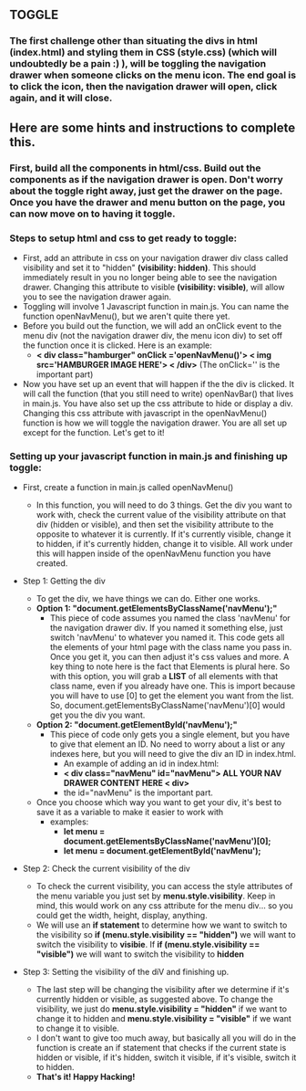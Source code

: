 ## TOGGLE

### The first challenge other than situating the divs in html (index.html) and styling them in CSS (style.css) (which will undoubtedly be a pain :) ), will be toggling the navigation drawer when someone clicks on the menu icon. The end goal is to click the icon, then the navigation drawer will open, click again, and it will close.

## Here are some hints and instructions to complete this.
### First, build all the components in html/css. Build out the components as if the navigation drawer is open. Don't worry about the toggle right away, just get the drawer on the page. Once you have the drawer and menu button on the page, you can now move on to having it toggle.


### Steps to setup html and css to get ready to toggle:
- First, add an attribute in css on your navigation drawer div class called visibility and set it to "hidden" **(visibility: hidden)**. This should immediately result in you no longer being able to see the navigation drawer. Changing this attribute to visible **(visibility: visible)**, will allow you to see the navigation drawer again. 
- Toggling will involve 1 Javascript function in main.js. You can name the function openNavMenu(), but we aren't quite there yet.
- Before you build out the function, we will add an onClick event to the menu div (not the navigation drawer div, the menu icon div) to set off the function once it is clicked. Here is an example:
   - **< div class="hamburger" onClick ='openNavMenu()'> < img src='HAMBURGER IMAGE HERE'> < /div>** (The onClick='' is the important part)
- Now you have set up an event that will happen if the the div is clicked. It will call the function (that you still need to write) openNavBar() that lives in main.js. You have also set up the css attribute to hide or display a div. Changing this css attribute with javascript in the openNavMenu() function is how we will toggle the navigation drawer. You are all set up except for the function. Let's get to it!


### Setting up your javascript function in main.js and finishing up toggle:
- First, create a function in main.js called openNavMenu()
   - In this function, you will need to do 3 things. Get the div you want to work with, check the current value of the visibility attribute on that div (hidden or visible), and then set the visibility attribute to the opposite to whatever it is currently. If it's currently visible, change it to hidden, if it's currently hidden, change it to visible. All work under this will happen inside of the openNavMenu function you have created.
- Step 1: Getting the div
   - To get the div, we have things we can do. Either one works.
   - **Option 1: "document.getElementsByClassName('navMenu');"**
      -  This piece of code assumes you named the class 'navMenu' for the navigation drawer div. If you named it something else, just switch 'navMenu' to whatever you named it. This code gets all the elements of your html page with the class name you pass in. Once you get it, you can then adjust it's css values and more. A key thing to note here is the fact that Elements is plural here. So with this option, you will grab a **LIST** of all elements with that class name, even if you already have one. This is import because you will have to use [0] to get the element you want from the list. So, document.getElementsByClassName('navMenu')[0] would get you the div you want.
    - **Option 2: "document.getElementById('navMenu');"**
       - This piece of code only gets you a single element, but you have to give that element an ID. No need to worry about a list or any indexes here, but you will need to give the div an ID in index.html. 
          - An example of adding an id in index.html:
          - **< div class="navMenu" id="navMenu"> ALL YOUR NAV DRAWER CONTENT HERE < div>**
          - the id="navMenu" is the important part.
    - Once you choose which way you want to get your div, it's best to save it as a variable to make it easier to work with
       - examples:
          - **let menu = document.getElementsByClassName('navMenu')[0];**
          - **let menu = document.getElementById('navMenu');**
- Step 2: Check the current visibility of the div
    - To check the current visibility, you can access the style attributes of the menu variable you just set by **menu.style.visibility**. Keep in mind, this would work on any css attribute for the menu div... so you could get the width, height, display, anything.
    - We will use an **if statement** to determine how we want to switch to the visibility so **if (menu.style.visibility == "hidden")** we will want to switch the visibility to **visibie**. If **if (menu.style.visibility == "visible")** we will want to switch the visibility to **hidden**

- Step 3: Setting the visibility of the diV and finishing up.
    - The last step will be changing the visibility after we determine if it's currently hidden or visible, as suggested above. To change the visibility, we just do **menu.style.visibility = "hidden"** if we want to change it to hidden and **menu.style.visibility = "visible"** if we want to change it to visible.
    - I don't want to give too much away, but basically all you will do in the function is create an if statement that checks if the current state is hidden or visible, if it's hidden, switch it visible, if it's visible, switch it to hidden.
    - **That's it! Happy Hacking!**
